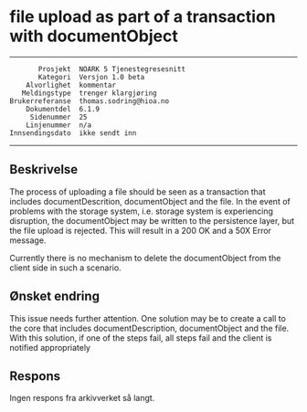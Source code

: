 file upload as part of a transaction with documentObject
==============================================================

 ------------------  ---------------------------------
           Prosjekt  NOARK 5 Tjenestegresesnitt
           Kategori  Versjon 1.0 beta
        Alvorlighet  kommentar
       Meldingstype  trenger klargjøring
    Brukerreferanse  thomas.sodring@hioa.no
        Dokumentdel  6.1.9
         Sidenummer  25
        Linjenummer  n/a
    Innsendingsdato  ikke sendt inn
 ------------------  ---------------------------------

Beskrivelse
-----------

The process of uploading a file should be seen as a transaction that includes
 documentDescrition, documentObject and the file. In the event of problems with
 the storage system, i.e. storage system is experiencing disruption, the
 documentObject may be written to the persistence layer, but the file upload
 is rejected. This will result in a 200 OK and a 50X Error message.

 Currently there is no mechanism to delete the documentObject from the client
 side in such a scenario.

Ønsket endring
--------------

This issue needs further attention. One solution may be to create a call to the
core that includes documentDescription, documentObject and the file. With this
 solution, if one of the steps fail, all steps fail and the client is notified
 appropriately


Respons
-------

Ingen respons fra arkivverket så langt.
